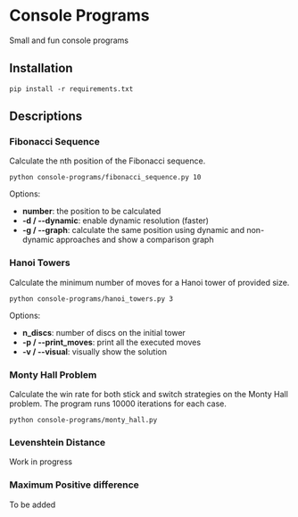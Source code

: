 # Console Programs
Small and fun console programs

## Installation
`pip install -r requirements.txt`

## Descriptions
### Fibonacci Sequence
Calculate the nth position of the Fibonacci sequence.

`python console-programs/fibonacci_sequence.py 10`

Options:
- **number**: the position to be calculated
- **-d / --dynamic**: enable dynamic resolution (faster)
- **-g / --graph**: calculate the same position using dynamic and non-dynamic approaches and show a comparison graph

### Hanoi Towers
Calculate the minimum number of moves for a Hanoi tower of provided size.

`python console-programs/hanoi_towers.py 3`

Options:
- **n_discs**: number of discs on the initial tower
- **-p / --print_moves**: print all the executed moves
- **-v / --visual**: visually show the solution

### Monty Hall Problem
Calculate the win rate for both stick and switch strategies on the Monty Hall problem.
The program runs 10000 iterations for each case.

`python console-programs/monty_hall.py`

### Levenshtein Distance
Work in progress

### Maximum Positive difference
To be added
